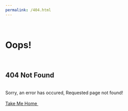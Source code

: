 ```yaml
---
permalink: /404.html
---
```

<!DOCTYPE HTML>
<html>
<head>
<title>404</title>
<link href="//netdna.bootstrapcdn.com/bootstrap/3.0.0/css/bootstrap.min.css" rel="stylesheet" id="bootstrap-css">
<script src="//netdna.bootstrapcdn.com/bootstrap/3.0.0/js/bootstrap.min.js"></script>
<script src="//code.jquery.com/jquery-1.11.1.min.js"></script>
</head>
  <body>              
        <h1>Oops!</h1>                
        <h2>404 Not Found</h2>                
        <div class="error-details">Sorry, an error has occured, Requested page not found!
        </div>                
        <div class="error-actions"><a href="http://atidbit.io" class="btn btn-primary btn-lg">
          <span class="glyphicon glyphicon-home"></span>Take Me Home </a>               
        </div>            
  </body>
</html>
